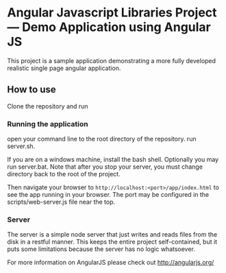 # Angular Javascript Libraries Project — Demo Application using Angular JS

This project is a sample application demonstrating a more fully developed realistic single page
angular application.

## How to use

Clone the repository and run


### Running the application

open your command line to the root directory of the repository.  run server.sh.

If you are on a windows machine, install the bash shell.  Optionally you may run server.bat.  Note that
after you stop your server, you must change directory back to the root of the project.

Then navigate your browser to `http://localhost:<port>/app/index.html` to see the app running in
your browser.  The port may be configured in the scripts/web-server.js file near the top.

### Server

The server is a simple node server that just writes and reads files from the disk in a restful manner.  This keeps the entire project
self-contained, but it puts some limitations because the server has no logic whatsoever.

For more information on AngularJS please check out http://angularjs.org/
